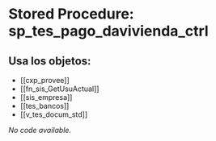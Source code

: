 # Stored Procedure: sp_tes_pago_davivienda_ctrl

## Usa los objetos:
- [[cxp_provee]]
- [[fn_sis_GetUsuActual]]
- [[sis_empresa]]
- [[tes_bancos]]
- [[v_tes_docum_std]]

*No code available.*
